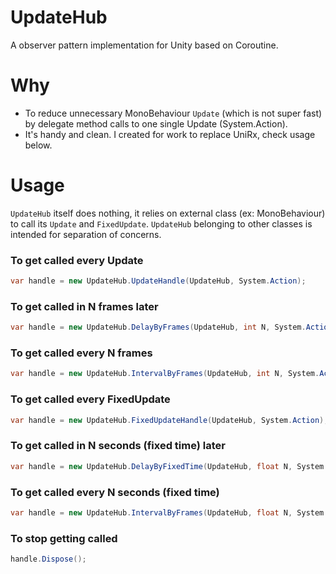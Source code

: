 # UpdateHub
A observer pattern implementation for Unity based on Coroutine.

# Why
- To reduce unnecessary MonoBehaviour `Update` (which is not super fast) by delegate method calls to one single Update (System.Action).
- It's handy and clean. I created for work to replace UniRx, check usage below.

# Usage
`UpdateHub` itself does nothing, it relies on external class (ex: MonoBehaviour) to call its `Update` and `FixedUpdate`.
`UpdateHub` belonging to other classes is intended for separation of concerns.

### To get called every **Update**
```csharp
var handle = new UpdateHub.UpdateHandle(UpdateHub, System.Action);
```

### To get called in N frames later
```csharp
var handle = new UpdateHub.DelayByFrames(UpdateHub, int N, System.Action); 
```

### To get called every N frames
```csharp
var handle = new UpdateHub.IntervalByFrames(UpdateHub, int N, System.Action);
```

### To get called every **FixedUpdate**
```csharp
var handle = new UpdateHub.FixedUpdateHandle(UpdateHub, System.Action);
```

### To get called in N seconds (fixed time) later
```csharp
var handle = new UpdateHub.DelayByFixedTime(UpdateHub, float N, System.Action); 
```

### To get called every N seconds (fixed time)
```csharp
var handle = new UpdateHub.IntervalByFrames(UpdateHub, float N, System.Action);
```

### To stop getting called
```csharp
handle.Dispose();
```
